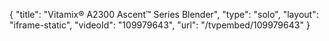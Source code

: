 {
    "title": "Vitamix&reg; A2300 Ascent&trade; Series Blender",
    "type": "solo",
    "layout": "iframe-static",
    "videoId": "109979643",
    "url": "\/tvpembed\/109979643"
}